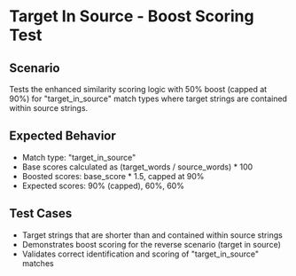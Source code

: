 # Target In Source - Boost Scoring Test

## Scenario
Tests the enhanced similarity scoring logic with 50% boost (capped at 90%) for "target_in_source" match types where target strings are contained within source strings.

## Expected Behavior
- Match type: "target_in_source"
- Base scores calculated as (target_words / source_words) * 100
- Boosted scores: base_score * 1.5, capped at 90%
- Expected scores: 90% (capped), 60%, 60%

## Test Cases
- Target strings that are shorter than and contained within source strings
- Demonstrates boost scoring for the reverse scenario (target in source)
- Validates correct identification and scoring of "target_in_source" matches
